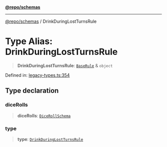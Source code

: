 [**@repo/schemas**](../README.md)

***

[@repo/schemas](../README.md) / DrinkDuringLostTurnsRule

# Type Alias: DrinkDuringLostTurnsRule

> **DrinkDuringLostTurnsRule**: [`BaseRule`](BaseRule.md) & `object`

Defined in: [legacy-types.ts:354](https://github.com/alexqguo/drinking-board-game-v3/blob/4f4a12dcb42e0861ffa9f989554e8e3dfe2a43b8/packages/schemas/src/legacy-types.ts#L354)

## Type declaration

### diceRolls

> **diceRolls**: [`DiceRollSchema`](../interfaces/DiceRollSchema.md)

### type

> **type**: [`DrinkDuringLostTurnsRule`](../enumerations/RuleType.md#drinkduringlostturnsrule)

